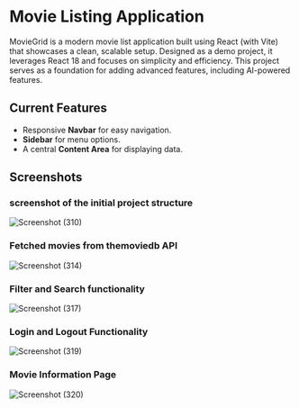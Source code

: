 # Movie Listing Application

MovieGrid is a modern movie list application built using React (with Vite) that showcases a clean, scalable setup. Designed as a demo project, it leverages React 18 and focuses on simplicity and efficiency. This project serves as a foundation for adding advanced features, including AI-powered features.


## Current Features
- Responsive **Navbar** for easy navigation.
- **Sidebar** for menu options.
- A central **Content Area** for displaying data.


## Screenshots

### screenshot of the initial project structure 
![Screenshot (310)](https://github.com/user-attachments/assets/b45a7b06-4f47-4425-a186-f8377f851203)


### Fetched movies from themoviedb API
![Screenshot (314)](https://github.com/user-attachments/assets/7842d416-5af9-401e-9627-89efaa603065)


### Filter and Search functionality
![Screenshot (317)](https://github.com/user-attachments/assets/3d0ece68-3258-4f29-8239-830c8e64c6dc)


### Login and Logout Functionality
![Screenshot (319)](https://github.com/user-attachments/assets/ff7d2dfa-88f4-4bcc-a4e6-a2668c7aa082)


### Movie Information Page
![Screenshot (320)](https://github.com/user-attachments/assets/6cb14c7b-e23b-40f3-b9fe-df39a9e3b6ce)
